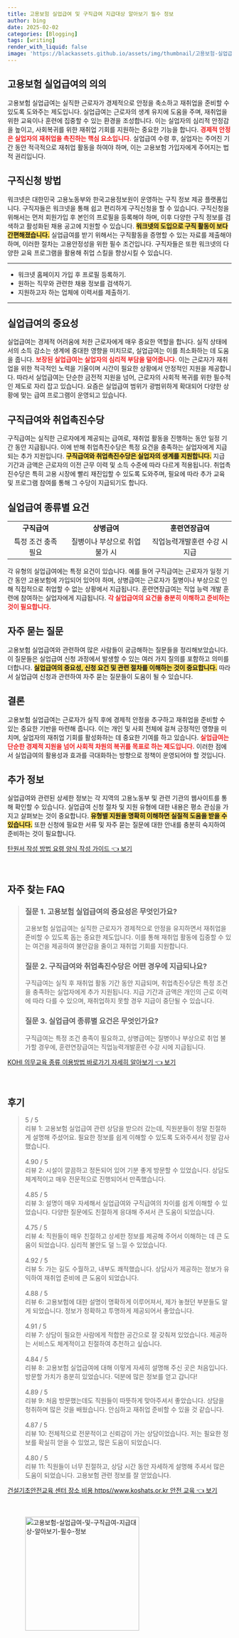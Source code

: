 ```yaml
---
title: 고용보험 실업급여 및 구직급여 지급대상 알아보기 필수 정보
author: bing
date: 2025-02-02
categories: [Blogging]
tags: [writing]
render_with_liquid: false
image: 'https://blackassets.github.io/assets/img/thumbnail/고용보험-실업급여-및-구직급여-지급대상-알아보기-필수-정보.webp'
---
```



<h2 id='고용보험_실업급여의_의의'>고용보험 실업급여의 의의</h2>

<p>고용보험 실업급여는 실직한 근로자가 경제적으로 안정을 축소하고 재취업을 준비할 수 있도록 도와주는 제도입니다. 실업급여는 근로자의 생계 유지에 도움을 주며, 재취업을 위한 교육이나 훈련에 집중할 수 있는 환경을 조성합니다. 이는 실업자의 심리적 안정감을 높이고, 사회복귀를 위한 재취업 기회를 지원하는 중요한 기능을 합니다. <b><span style="color: #ee2323;">경제적 안정은 실업자의 재취업을 촉진하는 핵심 요소입니다.</span></b> 실업급여 수령 후, 실업자는 주어진 기간 동안 적극적으로 재취업 활동을 하여야 하며, 이는 고용보험 가입자에게 주어지는 법적 권리입니다.</p>

<h2 id='구직신청_방법'>구직신청 방법</h2>

<p>워크넷은 대한민국 고용노동부와 한국고용정보원이 운영하는 구직 정보 제공 플랫폼입니다. 구직자들은 워크넷을 통해 쉽고 편리하게 구직신청을 할 수 있습니다. 구직신청을 위해서는 먼저 회원가입 후 본인의 프로필을 등록해야 하며, 이후 다양한 구직 정보를 검색하고 활성화된 채용 공고에 지원할 수 있습니다. <b><span style="background-color: #ffe066;">워크넷의 도입으로 구직 활동이 보다 간편해졌습니다.</span></b> 실업급여를 받기 위해서는 구직활동을 증명할 수 있는 자료를 제출해야 하며, 이러한 절차는 고용안정성을 위한 필수 조건입니다. 구직자들은 또한 워크넷의 다양한 교육 프로그램을 활용해 취업 스킬을 향상시킬 수 있습니다.</p>

<hr />

<ul>
    <li>워크넷 홈페이지 가입 후 프로필 등록하기.</li>
    <li>원하는 직무와 관련한 채용 정보를 검색하기.</li>
    <li>지원하고자 하는 업체에 이력서를 제출하기.</li>
</ul>

<hr />

<h2 id='실업급여의_중요성'>실업급여의 중요성</h2>

<p>실업급여는 경제적 어려움에 처한 근로자에게 매우 중요한 역할을 합니다. 실직 상태에서의 소득 감소는 생계에 중대한 영향을 미치므로, 실업급여는 이를 최소화하는 데 도움을 줍니다. <b><span style="color: #ee2323;">보장된 실업급여는 실업자의 심리적 부담을 덜어줍니다.</span></b> 이는 근로자가 재취업을 위한 적극적인 노력을 기울이며 시간이 필요한 상황에서 안정적인 지원을 제공합니다. 따라서 실업급여는 단순한 금전적 지원을 넘어, 근로자의 사회적 복귀를 위한 필수적인 제도로 자리 잡고 있습니다. 요즘은 실업급여 범위가 광범위하게 확대되어 다양한 상황에 맞는 급여 프로그램이 운영되고 있습니다.</p>

<h2 id='구직급여와_취업촉진수당'>구직급여와 취업촉진수당</h2>

<p>구직급여는 실직한 근로자에게 제공되는 급여로, 재취업 활동을 진행하는 동안 일정 기간 동안 지급됩니다. 이에 반해 취업촉진수당은 특정 요건을 충족하는 실업자에게 지급되는 추가 지원입니다. <b><span style="background-color: #ffe066;">구직급여와 취업촉진수당은 실업자의 생계를 지원합니다.</span></b> 지급 기간과 금액은 근로자의 이전 근무 이력 및 소득 수준에 따라 다르게 적용됩니다. 취업촉진수당은 특히 고용 시장에 빨리 재진입할 수 있도록 도와주며, 필요에 따라 추가 교육 및 프로그램 참여를 통해 그 수당이 지급되기도 합니다.</p>

<h2 id='실업급여_종류별_요건'>실업급여 종류별 요건</h2>

<table>
    <tr>
        <td style="text-align: center; height: 17px;"><b>구직급여</b></td>
        <td style="text-align: center; height: 17px;"><b>상병급여</b></td>
        <td style="text-align: center; height: 17px;"><b>훈련연장급여</b></td>
    </tr>
    <tr>
        <td style="text-align: center; height: 17px;">특정 조건 충족 필요</td>
        <td style="text-align: center; height: 17px;">질병이나 부상으로 취업 불가 시</td>
        <td style="text-align: center; height: 17px;">직업능력개발훈련 수강 시 지급</td>
    </tr>
</table>

<p>각 유형의 실업급여에는 특정 요건이 있습니다. 예를 들어 구직급여는 근로자가 일정 기간 동안 고용보험에 가입되어 있어야 하며, 상병급여는 근로자가 질병이나 부상으로 인해 직접적으로 취업할 수 없는 상황에서 지급됩니다. 훈련연장급여는 직업 능력 개발 훈련에 참여하는 실업자에게 지급됩니다. <b><span style="color: #ee2323;">각 실업급여의 요건을 충분히 이해하고 준비하는 것이 필요합니다.</span></b></p>

<h2 id='자주_묻는_질문'>자주 묻는 질문</h2>

<p>고용보험 실업급여와 관련하여 많은 사람들이 궁금해하는 질문들을 정리해보았습니다. 이 질문들은 실업급여 신청 과정에서 발생할 수 있는 여러 가지 질의를 포함하고 의미를 더합니다. <b><span style="background-color: #ffe066;">실업급여의 중요성, 신청 요건 및 관련 절차를 이해하는 것이 중요합니다.</span></b> 따라서 실업급여 신청과 관련하여 자주 묻는 질문들이 도움이 될 수 있습니다.</p>

<h2 id='결론'>결론</h2>

<p>고용보험 실업급여는 근로자가 실직 후에 경제적 안정을 추구하고 재취업을 준비할 수 있는 중요한 기반을 마련해 줍니다. 이는 개인 및 사회 전체에 걸쳐 긍정적인 영향을 미치며, 실업자의 재취업 기회를 활성화하는 데 중요한 기여를 하고 있습니다. <b><span style="color: #ee2323;">실업급여는 단순한 경제적 지원을 넘어 사회적 차원의 복귀를 목표로 하는 제도입니다.</span></b> 이러한 점에서 실업급여의 활용성과 효과를 극대화하는 방향으로 정책이 운영되어야 할 것입니다.</p>

<h2 id='추가_정보'>추가 정보</h2>

<p>실업급여와 관련된 상세한 정보는 각 지역의 고용노동부 및 관련 기관의 웹사이트를 통해 확인할 수 있습니다. 실업급여 신청 절차 및 지원 유형에 대한 내용은 평소 관심을 가지고 살펴보는 것이 중요합니다. <b><span style="background-color: #ffe066;">유형별 지원을 명확히 이해하면 실질적 도움을 받을 수 있습니다.</span></b> 또한 신청에 필요한 서류 및 자주 묻는 질문에 대한 안내를 충분히 숙지하여 준비하는 것이 필요합니다.</p>


<p><a class="click-button" title="탄원서 작성 방법 요령 양식 작성 가이드" href="https://blackassets.github.io/posts/%ED%83%84%EC%9B%90%EC%84%9C-%EC%9E%91%EC%84%B1-%EB%B0%A9%EB%B2%95-%EC%9A%94%EB%A0%B9-%EC%96%91%EC%8B%9D-%EC%9E%91%EC%84%B1-%EA%B0%80%EC%9D%B4%EB%93%9C/" rel="dofollow">탄원서 작성 방법 요령 양식 작성 가이드 👈 보기</a></p><br>
<h2 id='자주_찾는_FAQ'>자주 찾는 FAQ</h2>
<div itemscope="" itemtype="https://schema.org/FAQPage"> 
<blockquote> 
<div itemscope="" itemprop="mainEntity" itemtype="https://schema.org/Question"> 
<h3 itemprop="name">질문 1. 고용보험 실업급여의 중요성은 무엇인가요?</h3> 
<div itemscope="" itemprop="acceptedAnswer" itemtype="https://schema.org/Answer"> 
<span itemprop="text"> 
<p>고용보험 실업급여는 실직한 근로자가 경제적으로 안정을 유지하면서 재취업을 준비할 수 있도록 돕는 중요한 제도입니다. 이를 통해 재취업 활동에 집중할 수 있는 여건을 제공하여 불안감을 줄이고 재취업 기회를 지원합니다.</p> 
</span> 
</div> 
</div> 

<div itemscope="" itemprop="mainEntity" itemtype="https://schema.org/Question"> 
<h3 itemprop="name">질문 2. 구직급여와 취업촉진수당은 어떤 경우에 지급되나요?</h3> 
<div itemscope="" itemprop="acceptedAnswer" itemtype="https://schema.org/Answer"> 
<span itemprop="text"> 
<p>구직급여는 실직 후 재취업 활동 기간 동안 지급되며, 취업촉진수당은 특정 조건을 충족하는 실업자에게 추가 지원됩니다. 지급 기간과 금액은 개인의 근로 이력에 따라 다를 수 있으며, 재취업하지 못할 경우 지급이 중단될 수 있습니다.</p> 
</span> 
</div> 
</div> 

<div itemscope="" itemprop="mainEntity" itemtype="https://schema.org/Question"> 
<h3 itemprop="name">질문 3. 실업급여 종류별 요건은 무엇인가요?</h3> 
<div itemscope="" itemprop="acceptedAnswer" itemtype="https://schema.org/Answer"> 
<span itemprop="text"> 
<p>구직급여는 특정 조건 충족이 필요하고, 상병급여는 질병이나 부상으로 취업 불가할 경우에, 훈련연장급여는 직업능력개발훈련 수강 시에 지급됩니다.</p> 
</span> 
</div> 
</div> 
</blockquote> 
</div>
<p><a class="click-button" title="KOHI 의무교육 종류 이용방법 바로가기 자세히 알아보기" href="https://blackassets.github.io/posts/KOHI-%EC%9D%98%EB%AC%B4%EA%B5%90%EC%9C%A1-%EC%A2%85%EB%A5%98-%EC%9D%B4%EC%9A%A9%EB%B0%A9%EB%B2%95-%EB%B0%94%EB%A1%9C%EA%B0%80%EA%B8%B0-%EC%9E%90%EC%84%B8%ED%9E%88-%EC%95%8C%EC%95%84%EB%B3%B4%EA%B8%B0/" rel="dofollow">KOHI 의무교육 종류 이용방법 바로가기 자세히 알아보기 👈 보기</a></p><br>
<h2 id='후기'>후기</h2>
<div itemscope itemtype="https://schema.org/Product">
  <blockquote>
  <div itemprop="review" itemscope itemtype="https://schema.org/Review">
      <div itemprop="reviewRating" itemscope itemtype="https://schema.org/Rating"> <span itemprop="ratingValue">5</span> / <span itemprop="bestRating">5</span> </div>
      <span itemprop="reviewBody">리뷰 1: 고용보험 실업급여 관련 상담을 받으러 갔는데, 직원분들이 정말 친절하게 설명해 주셨어요. 필요한 정보를 쉽게 이해할 수 있도록 도와주셔서 정말 감사했습니다.</span>
  </div>
  <br>
  <div itemprop="review" itemscope itemtype="https://schema.org/Review">
      <div itemprop="reviewRating" itemscope itemtype="https://schema.org/Rating"> <span itemprop="ratingValue">4.90</span> / <span itemprop="bestRating">5</span> </div>
      <span itemprop="reviewBody">리뷰 2: 시설이 깔끔하고 정돈되어 있어 기분 좋게 방문할 수 있었습니다. 상담도 체계적이고 매우 전문적으로 진행되어서 만족했습니다.</span>
  </div>
  <br>
  <div itemprop="review" itemscope itemtype="https://schema.org/Review">
      <div itemprop="reviewRating" itemscope itemtype="https://schema.org/Rating"> <span itemprop="ratingValue">4.85</span> / <span itemprop="bestRating">5</span> </div>
      <span itemprop="reviewBody">리뷰 3: 설명이 매우 자세해서 실업급여와 구직급여의 차이를 쉽게 이해할 수 있었습니다. 다양한 질문에도 친절하게 응대해 주셔서 큰 도움이 되었습니다.</span>
  </div>
  <br>
  <div itemprop="review" itemscope itemtype="https://schema.org/Review">
      <div itemprop="reviewRating" itemscope itemtype="https://schema.org/Rating"> <span itemprop="ratingValue">4.75</span> / <span itemprop="bestRating">5</span> </div>
      <span itemprop="reviewBody">리뷰 4: 직원들이 매우 친절하고 상세한 정보를 제공해 주어서 이해하는 데 큰 도움이 되었습니다. 심리적 불안도 덜 느낄 수 있었습니다.</span>
  </div>
  <br>
  <div itemprop="review" itemscope itemtype="https://schema.org/Review">
      <div itemprop="reviewRating" itemscope itemtype="https://schema.org/Rating"> <span itemprop="ratingValue">4.92</span> / <span itemprop="bestRating">5</span> </div>
      <span itemprop="reviewBody">리뷰 5: 가는 길도 수월하고, 내부도 쾌적했습니다. 상담사가 제공하는 정보가 유익하여 재취업 준비에 큰 도움이 되었습니다.</span>
  </div>
  <br>
  <div itemprop="review" itemscope itemtype="https://schema.org/Review">
      <div itemprop="reviewRating" itemscope itemtype="https://schema.org/Rating"> <span itemprop="ratingValue">4.88</span> / <span itemprop="bestRating">5</span> </div>
      <span itemprop="reviewBody">리뷰 6: 고용보험에 대한 설명이 명확하게 이루어져서, 제가 놓쳤던 부분들도 알게 되었습니다. 정보가 정확하고 투명하게 제공되어서 좋았습니다.</span>
  </div>
  <br>
  <div itemprop="review" itemscope itemtype="https://schema.org/Review">
      <div itemprop="reviewRating" itemscope itemtype="https://schema.org/Rating"> <span itemprop="ratingValue">4.91</span> / <span itemprop="bestRating">5</span> </div>
      <span itemprop="reviewBody">리뷰 7: 상담이 필요한 사람에게 적합한 공간으로 잘 갖춰져 있었습니다. 제공하는 서비스도 체계적이고 친절하여 추천하고 싶습니다.</span>
  </div>
  <br>
  <div itemprop="review" itemscope itemtype="https://schema.org/Review">
      <div itemprop="reviewRating" itemscope itemtype="https://schema.org/Rating"> <span itemprop="ratingValue">4.84</span> / <span itemprop="bestRating">5</span> </div>
      <span itemprop="reviewBody">리뷰 8: 고용보험 실업급여에 대해 이렇게 자세히 설명해 주신 곳은 처음입니다. 방문할 가치가 충분히 있었습니다. 덕분에 많은 정보를 얻고 갑니다!</span>
  </div>
  <br>
  <div itemprop="review" itemscope itemtype="https://schema.org/Review">
      <div itemprop="reviewRating" itemscope itemtype="https://schema.org/Rating"> <span itemprop="ratingValue">4.89</span> / <span itemprop="bestRating">5</span> </div>
      <span itemprop="reviewBody">리뷰 9: 처음 방문했는데도 직원들이 따뜻하게 맞아주셔서 좋았습니다. 상담을 청취하며 많은 것을 배웠습니다. 안심하고 재취업 준비할 수 있을 것 같습니다.</span>
  </div>
  <br>
  <div itemprop="review" itemscope itemtype="https://schema.org/Review">
      <div itemprop="reviewRating" itemscope itemtype="https://schema.org/Rating"> <span itemprop="ratingValue">4.87</span> / <span itemprop="bestRating">5</span> </div>
      <span itemprop="reviewBody">리뷰 10: 전체적으로 전문적이고 신뢰감이 가는 상담이었습니다. 저는 필요한 정보를 확실히 얻을 수 있었고, 많은 도움이 되었습니다.</span>
  </div>
  <br>
  <div itemprop="review" itemscope itemtype="https://schema.org/Review">
      <div itemprop="reviewRating" itemscope itemtype="https://schema.org/Rating"> <span itemprop="ratingValue">4.80</span> / <span itemprop="bestRating">5</span> </div>
      <span itemprop="reviewBody">리뷰 11: 직원들이 너무 친절하고, 상담 시간 동안 자세하게 설명해 주셔서 많은 도움이 되었습니다. 고용보험 관련 정보를 잘 얻었습니다.</span>
  </div>
  </blockquote>
</div>
<p><a class="click-button" title="건설기초안전교육 센터 장소 비용 https//www.koshats.or.kr 안전 교육" href="https://blackassets.github.io/posts/%EA%B1%B4%EC%84%A4%EA%B8%B0%EC%B4%88%EC%95%88%EC%A0%84%EA%B5%90%EC%9C%A1-%EC%84%BC%ED%84%B0-%EC%9E%A5%EC%86%8C-%EB%B9%84%EC%9A%A9-httpswww.koshats.or.kr-%EC%95%88%EC%A0%84-%EA%B5%90%EC%9C%A1/" rel="dofollow">건설기초안전교육 센터 장소 비용 https//www.koshats.or.kr 안전 교육 👈 보기</a></p><br>
<figure class="image"><img src="https://blackassets.github.io/assets/img/thumbnail/고용보험-실업급여-및-구직급여-지급대상-알아보기-필수-정보.webp" alt="고용보험-실업급여-및-구직급여-지급대상-알아보기-필수-정보" width="256" height="256"></figure>